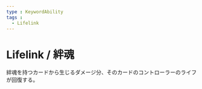 ```yaml
---
type : KeywordAbility
tags : 
  - Lifelink
---
```

# Lifelink / 絆魂

絆魂を持つカードから生じるダメージ分、そのカードのコントローラーのライフが回復する。
